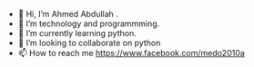 - 👋 Hi, I’m Ahmed Abdullah .
- 👀 I’m technology and programmming.
- 🌱 I’m currently learning python.
- 💞️ I’m looking to collaborate on python
- 📫 How to reach me https://www.facebook.com/medo2010a

<!---
medo1986a/medo1986a is a ✨ special ✨ repository because its `README.md` (this file) appears on your GitHub profile.
You can click the Preview link to take a look at your changes.
--->
